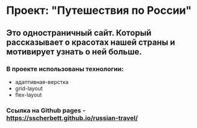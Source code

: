 # Проект: **"Путешествия по России"**
## Это одностраничный сайт. Который рассказывает о красотах нашей страны и мотивирует узнать о ней больше.
### В проекте использованы технологии:
* адаптивная-верстка
* grid-layout
* flex-layout

### Ссылка на Github pages - https://sscherbett.github.io/russian-travel/
